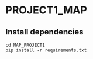 # PROJECT1_MAP
## Install dependencies
```console
cd MAP_PROJECT1
pip install -r requirements.txt
```
